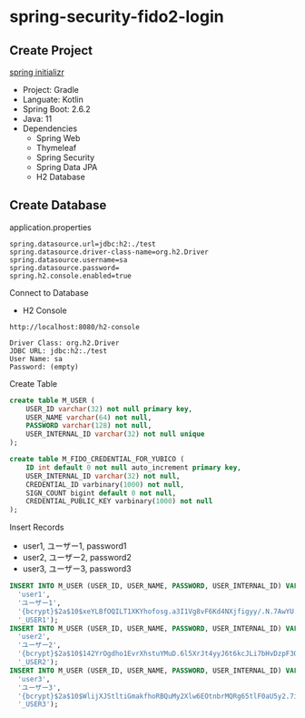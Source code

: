 # spring-security-fido2-login



## Create Project

[spring initializr](https://start.spring.io/)

- Project: Gradle
- Languate: Kotlin
- Spring Boot: 2.6.2
- Java: 11
- Dependencies
  - Spring Web
  - Thymeleaf
  - Spring Security
  - Spring Data JPA
  - H2 Database



## Create Database

application.properties

```properties
spring.datasource.url=jdbc:h2:./test
spring.datasource.driver-class-name=org.h2.Driver
spring.datasource.username=sa
spring.datasource.password=
spring.h2.console.enabled=true
```



Connect to Database

- H2 Console

```http
http://localhost:8080/h2-console

Driver Class: org.h2.Driver
JDBC URL: jdbc:h2:./test
User Name: sa
Password: (empty)
```



Create Table

```sql
create table M_USER (
    USER_ID varchar(32) not null primary key,
    USER_NAME varchar(64) not null,
    PASSWORD varchar(128) not null,
    USER_INTERNAL_ID varchar(32) not null unique
);

create table M_FIDO_CREDENTIAL_FOR_YUBICO (
    ID int default 0 not null auto_increment primary key,
    USER_INTERNAL_ID varchar(32) not null,
    CREDENTIAL_ID varbinary(1000) not null,
    SIGN_COUNT bigint default 0 not null,
    CREDENTIAL_PUBLIC_KEY varbinary(1000) not null
);

```



Insert Records

- user1, ユーザー1, password1
- user2, ユーザー2, password2
- user3, ユーザー3, password3 

```sql
INSERT INTO M_USER (USER_ID, USER_NAME, PASSWORD, USER_INTERNAL_ID) VALUES (
  'user1', 
  'ユーザー1',
  '{bcrypt}$2a$10$xeYLBfOQILT1XKYhofosg.a3I1Vg8vF6Kd4NXjfigyy/.N.7AwYU.',
  '_USER1');                                             
INSERT INTO M_USER (USER_ID, USER_NAME, PASSWORD, USER_INTERNAL_ID) VALUES (
  'user2', 
  'ユーザー2',
  '{bcrypt}$2a$10$142YrOgdho1EvrXhstuYMuD.6l5XrJt4yyJ6t6kcJLi7bHvDzpF3O',
  '_USER2');
INSERT INTO M_USER (USER_ID, USER_NAME, PASSWORD, USER_INTERNAL_ID) VALUES (
  'user3', 
  'ユーザー3',
  '{bcrypt}$2a$10$WlijXJStltiGmakfhoRBQuMy2Xlw6EOtnbrMQRg65tlF0aU5y2.7i',
  '_USER3');
```



